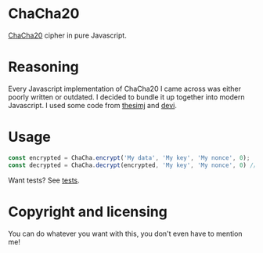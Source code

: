 # ChaCha20

[ChaCha20](https://datatracker.ietf.org/doc/html/draft-nir-cfrg-chacha20-poly1305-05) cipher in pure Javascript.

# Reasoning

Every Javascript implementation of ChaCha20 I came across was either poorly written or outdated. I decided to bundle it up together into modern Javascript. I used some code from [thesimj](https://github.com/thesimj/js-chacha20) and [devi](https://github.com/devi/chacha20poly1305).

# Usage

```js
const encrypted = ChaCha.encrypt('My data', 'My key', 'My nonce', 0);
const decrypted = ChaCha.decrypt(encrypted, 'My key', 'My nonce', 0) // > My data
```

Want tests? See [tests](https://github.com/seirdotexe/chacha20/tree/main/test).

# Copyright and licensing

You can do whatever you want with this, you don't even have to mention me!
